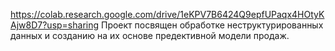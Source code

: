 https://colab.research.google.com/drive/1eKPV7B6424Q9epfUPaqx4HOtyKAjw8D7?usp=sharing
Проект посвящен обработке неструктурированных данных и созданию на их основе предективной модели продаж.
